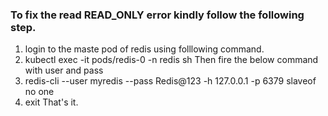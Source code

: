 ### To fix the read READ_ONLY error kindly follow the following step.
1. login to the maste pod of redis using folllowing command.
2. kubectl exec -it pods/redis-0 -n redis sh
Then fire the below command with user and pass
3. redis-cli --user myredis --pass Redis@123 -h 127.0.0.1 -p 6379 slaveof no one
4. exit
That's it.
